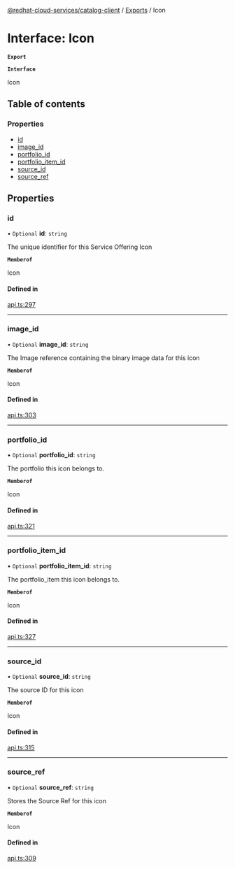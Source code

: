[@redhat-cloud-services/catalog-client](../README.md) / [Exports](../modules.md) / Icon

# Interface: Icon

**`Export`**

**`Interface`**

Icon

## Table of contents

### Properties

- [id](Icon.md#id)
- [image\_id](Icon.md#image_id)
- [portfolio\_id](Icon.md#portfolio_id)
- [portfolio\_item\_id](Icon.md#portfolio_item_id)
- [source\_id](Icon.md#source_id)
- [source\_ref](Icon.md#source_ref)

## Properties

### id

• `Optional` **id**: `string`

The unique identifier for this Service Offering Icon

**`Memberof`**

Icon

#### Defined in

[api.ts:297](https://github.com/RedHatInsights/javascript-clients/blob/master/packages/catalog/api.ts#L297)

___

### image\_id

• `Optional` **image\_id**: `string`

The Image reference containing the binary image data for this icon

**`Memberof`**

Icon

#### Defined in

[api.ts:303](https://github.com/RedHatInsights/javascript-clients/blob/master/packages/catalog/api.ts#L303)

___

### portfolio\_id

• `Optional` **portfolio\_id**: `string`

The portfolio this icon belongs to.

**`Memberof`**

Icon

#### Defined in

[api.ts:321](https://github.com/RedHatInsights/javascript-clients/blob/master/packages/catalog/api.ts#L321)

___

### portfolio\_item\_id

• `Optional` **portfolio\_item\_id**: `string`

The portfolio_item this icon belongs to.

**`Memberof`**

Icon

#### Defined in

[api.ts:327](https://github.com/RedHatInsights/javascript-clients/blob/master/packages/catalog/api.ts#L327)

___

### source\_id

• `Optional` **source\_id**: `string`

The source ID for this icon

**`Memberof`**

Icon

#### Defined in

[api.ts:315](https://github.com/RedHatInsights/javascript-clients/blob/master/packages/catalog/api.ts#L315)

___

### source\_ref

• `Optional` **source\_ref**: `string`

Stores the Source Ref for this icon

**`Memberof`**

Icon

#### Defined in

[api.ts:309](https://github.com/RedHatInsights/javascript-clients/blob/master/packages/catalog/api.ts#L309)
